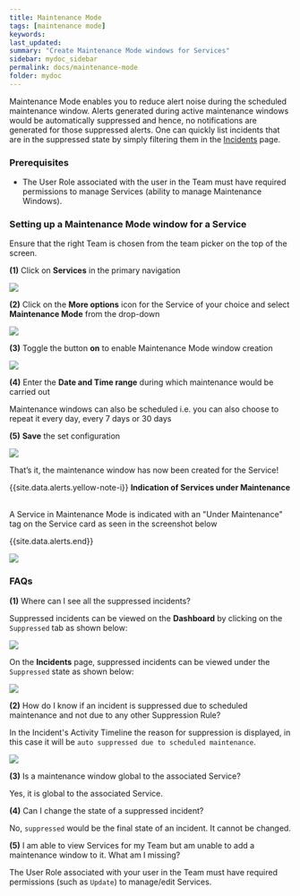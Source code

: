 ```yaml
---
title: Maintenance Mode
tags: [maintenance mode]
keywords:
last_updated:
summary: "Create Maintenance Mode windows for Services"
sidebar: mydoc_sidebar
permalink: docs/maintenance-mode
folder: mydoc
---
```


Maintenance Mode enables you to reduce alert noise during the scheduled maintenance window. Alerts generated during active maintenance windows would be automatically suppressed and hence, no notifications are generated for those suppressed alerts. One can quickly list incidents that are in the suppressed state by simply filtering them in the [Incidents](incident-list-table-view#quick-filter-by-incident-status) page.

### Prerequisites

- The User Role associated with the user in the Team must have required permissions to manage Services (ability to manage Maintenance Windows).

### Setting up a Maintenance Mode window for a Service

Ensure that the right Team is chosen from the team picker on the top of the screen.

**(1)** Click on **Services** in the primary navigation

![](images/maintenance_1.png)

**(2)** Click on the **More options** icon for the Service of your choice and select **Maintenance Mode** from the drop-down

![](images/maintenance_2.png)

**(3)** Toggle the button **on** to enable Maintenance Mode window creation

![](images/maintenance_3.png)

**(4)** Enter the **Date and Time range** during which maintenance would be carried out

Maintenance windows can also be scheduled i.e. you can also choose to repeat it every day, every 7 days or 30 days

**(5)** **Save** the set configuration

![](images/maintenance_4.png)

That’s it, the maintenance window has now been created for the Service!

{{site.data.alerts.yellow-note-i}}
<b>Indication of Services under Maintenance</b>

<p><br/>A Service in Maintenance Mode is indicated with an "Under Maintenance" tag on the Service card as seen in the screenshot below</p>
{{site.data.alerts.end}}

![](images/maintenance_5.png)

### FAQs

**(1)** Where can I see all the suppressed incidents?

Suppressed incidents can be viewed on the **Dashboard** by clicking on the `Suppressed` tab as shown below:

![](images/maintenance_6.png)

On the **Incidents** page, suppressed incidents can be viewed under the `Suppressed` state as shown below:

![](images/maintenance_7.png)

**(2)** How do I know if an incident is suppressed due to scheduled maintenance and not due to any other Suppression Rule?

In the Incident's Activity Timeline the reason for suppression is displayed, in this case it will be `auto suppressed due to scheduled maintenance`.

![](images/maintenance_timeline.png)

**(3)** Is a maintenance window global to the associated Service?

Yes, it is global to the associated Service.

**(4)** Can I change the state of a suppressed incident?

No, `suppressed` would be the final state of an incident. It cannot be changed.

**(5)** I am able to view Services for my Team but am unable to add a maintenance window to it. What am I missing?

The User Role associated with your user in the Team must have required permissions (such as `Update`) to manage/edit Services.